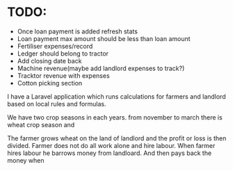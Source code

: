 # TODO:

- Once loan payment is added refresh stats
- Loan payment max amount should be less than loan amount
- Fertiliser expenses/record
- Ledger should belong to tractor
- Add closing date back
- Machine revenue(maybe add landlord expenses to track?)
- Tracktor revenue with expenses
- Cotton picking section

I have a Laravel application which runs calculations for farmers and landlord based on local rules and formulas.

We have two crop seasons in each years. from november to march there is wheat crop season and

The farmer grows wheat on the land of landlord and the profit or loss is then divided. Farmer does not do all work alone and hire labour. When farmer hires labour he barrows money from landloard. And then pays back the money when
